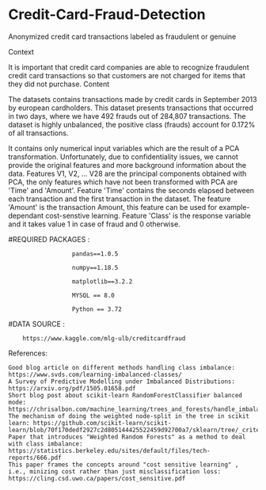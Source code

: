 # Credit-Card-Fraud-Detection

Anonymized credit card transactions labeled as fraudulent or genuine

Context

It is important that credit card companies are able to recognize fraudulent credit card transactions so that customers are not charged for items that they did not purchase.
Content

The datasets contains transactions made by credit cards in September 2013 by european cardholders.
This dataset presents transactions that occurred in two days, where we have 492 frauds out of 284,807 transactions. The dataset is highly unbalanced, the positive class (frauds) account for 0.172% of all transactions.

It contains only numerical input variables which are the result of a PCA transformation. Unfortunately, due to confidentiality issues, we cannot provide the original features and more background information about the data. Features V1, V2, … V28 are the principal components obtained with PCA, the only features which have not been transformed with PCA are 'Time' and 'Amount'. Feature 'Time' contains the seconds elapsed between each transaction and the first transaction in the dataset. The feature 'Amount' is the transaction Amount, this feature can be used for example-dependant cost-senstive learning. Feature 'Class' is the response variable and it takes value 1 in case of fraud and 0 otherwise. 


#REQUIRED PACKAGES :

                      pandas==1.0.5
                      
                      numpy==1.18.5
                      
                      matplotlib==3.2.2
                      
                      MYSQL == 8.0
                      
                      Python == 3.72
  
  
 #DATA SOURCE :
 
        https://www.kaggle.com/mlg-ulb/creditcardfraud
        
 
References:

    Good blog article on different methods handling class imbalance: https://www.svds.com/learning-imbalanced-classes/
    A Survey of Predictive Modelling under Imbalanced Distributions: https://arxiv.org/pdf/1505.01658.pdf
    Short blog post about scikit-learn RandomForestClassifier balanced mode: https://chrisalbon.com/machine_learning/trees_and_forests/handle_imbalanced_classes_in_random_forests/
    The mechanism of doing the weighted node-split in the tree in scikit learn: https://github.com/scikit-learn/scikit-learn/blob/70f170dedf2927c2d805144425522459d92700a7/sklearn/tree/_criterion.pyx#L635
    Paper that introduces "Weighted Random Forests" as a method to deal with class imbalance: https://statistics.berkeley.edu/sites/default/files/tech-reports/666.pdf
    This paper frames the concepts around "cost sensitive learning" , i.e., minizing cost rather than just misclassification loss: https://cling.csd.uwo.ca/papers/cost_sensitive.pdf


